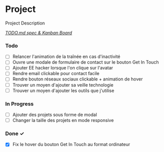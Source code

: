 # Project

Project Description

<em>[TODO.md spec & Kanban Board](https://bit.ly/3fCwKfM)</em>

### Todo

- [ ] Relancer l'animation de la traînée en cas d'inactivité  
- [ ] Ouvre une modale de formulaire de contact sur le bouton Get In Touch  
- [ ] Ajouter EE hacker lorsque l'on clique sur l'avatar  
- [ ] Rendre email clickable pour contact facile  
- [ ] Rendre bouton réseaux sociaux clickable + animation de hover  
- [ ] Trouver un moyen d'ajouter sa veille technologie
- [ ] Trouver un moyen d'ajouter les outils que j'utilise

### In Progress

- [ ] Ajouter des projets sous forme de modal 
- [ ] Changer la taille des projets en mode responsive 

### Done ✓

- [x] Fix le hover du bouton Get In Touch au format ordinateur  

